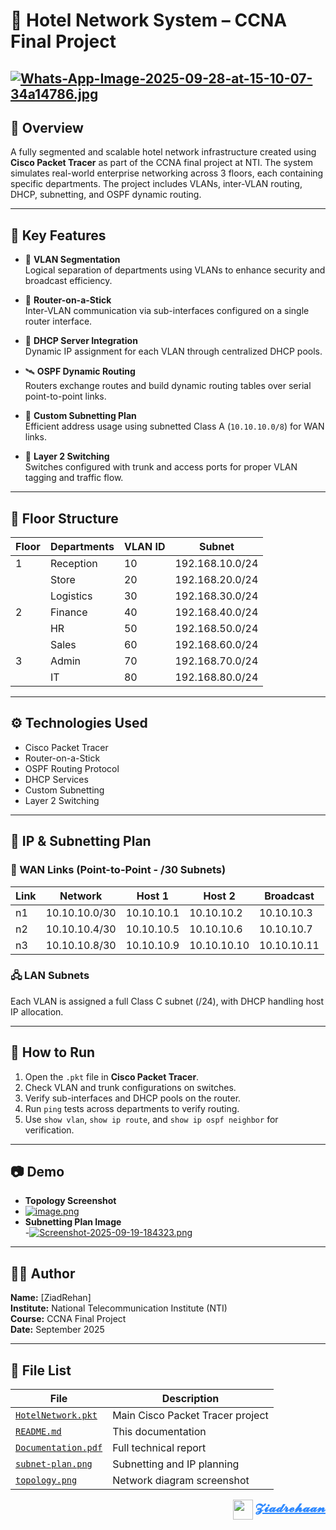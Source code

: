 # 🏨 Hotel Network System – CCNA Final Project
[![Whats-App-Image-2025-09-28-at-15-10-07-34a14786.jpg](https://i.postimg.cc/X7ByjCPD/Whats-App-Image-2025-09-28-at-15-10-07-34a14786.jpg)](https://postimg.cc/rKcpgKMS)
---
## 📌 Overview

A fully segmented and scalable hotel network infrastructure created using **Cisco Packet Tracer** as part of the CCNA final project at NTI. The system simulates real-world enterprise networking across 3 floors, each containing specific departments. The project includes VLANs, inter-VLAN routing, DHCP, subnetting, and OSPF dynamic routing.

---

## 🔑 Key Features

- 🧱 **VLAN Segmentation**  
  Logical separation of departments using VLANs to enhance security and broadcast efficiency.

- 🔀 **Router-on-a-Stick**  
  Inter-VLAN communication via sub-interfaces configured on a single router interface.

- 🎯 **DHCP Server Integration**  
  Dynamic IP assignment for each VLAN through centralized DHCP pools.

- 🛰 **OSPF Dynamic Routing**  
  Routers exchange routes and build dynamic routing tables over serial point-to-point links.

- 🧮 **Custom Subnetting Plan**  
  Efficient address usage using subnetted Class A (`10.10.10.0/8`) for WAN links.

- 📶 **Layer 2 Switching**  
  Switches configured with trunk and access ports for proper VLAN tagging and traffic flow.

---

## 🏢 Floor Structure

| Floor | Departments | VLAN ID | Subnet             |
|-------|-------------|---------|--------------------|
| 1     | Reception   | 10      | 192.168.10.0/24    |
|       | Store       | 20      | 192.168.20.0/24    |
|       | Logistics   | 30      | 192.168.30.0/24    |
| 2     | Finance     | 40      | 192.168.40.0/24    |
|       | HR          | 50      | 192.168.50.0/24    |
|       | Sales       | 60      | 192.168.60.0/24    |
| 3     | Admin       | 70      | 192.168.70.0/24    |
|       | IT          | 80      | 192.168.80.0/24    |

---

## ⚙️ Technologies Used

- Cisco Packet Tracer  
- Router-on-a-Stick  
- OSPF Routing Protocol  
- DHCP Services  
- Custom Subnetting  
- Layer 2 Switching

---

## 🔗 IP & Subnetting Plan

### 📡 WAN Links (Point-to-Point - /30 Subnets)

| Link | Network         | Host 1        | Host 2         | Broadcast       |
|------|-----------------|---------------|----------------|-----------------|
| n1   | 10.10.10.0/30   | 10.10.10.1    | 10.10.10.2     | 10.10.10.3      |
| n2   | 10.10.10.4/30   | 10.10.10.5    | 10.10.10.6     | 10.10.10.7      |
| n3   | 10.10.10.8/30   | 10.10.10.9    | 10.10.10.10    | 10.10.10.11     |

### 🖧 LAN Subnets

Each VLAN is assigned a full Class C subnet (/24), with DHCP handling host IP allocation.

---

## 🚀 How to Run

1. Open the `.pkt` file in **Cisco Packet Tracer**.  
2. Check VLAN and trunk configurations on switches.  
3. Verify sub-interfaces and DHCP pools on the router.  
4. Run `ping` tests across departments to verify routing.  
5. Use `show vlan`, `show ip route`, and `show ip ospf neighbor` for verification.

---

## 📷 Demo

- **Topology Screenshot**
- [![image.png](https://i.postimg.cc/B6dcNjC1/image.png)](https://postimg.cc/ftf9RTpw)
- **Subnetting Plan Image**  
-[![Screenshot-2025-09-19-184323.png](https://i.postimg.cc/dV7fWFqd/Screenshot-2025-09-19-184323.png)](https://postimg.cc/zyrpB9HX)

---


## 👨‍🎓 Author

**Name:** [ZiadRehan]  
**Institute:** National Telecommunication Institute (NTI)  
**Course:** CCNA Final Project  
**Date:** September 2025

---

## 📝 File List

| File                 | Description                    |
|----------------------|-------------------------------|
| [`HotelNetwork.pkt`](./HotelNetwork.pkt)    | Main Cisco Packet Tracer project |
| [`README.md`](./README.md)          | This documentation             |
| [`Documentation.pdf`](./Documentation.pdf) | Full technical report          |
| [`subnet-plan.png`](./subnet-plan.png)    | Subnetting and IP planning     |
| [`topology.png`](./topology.png)       | Network diagram screenshot     |





<p align="right">
  <img src="https://i.postimg.cc/yxy6x7F6/image.png" width="32" valign="middle">
  <a href="mailto:zezorehan938@gmail.com" style="font-weight:bold; font-size:20px; text-decoration:underline; color:#2e89ff;">
    𝓩𝓲𝓪𝓭𝓻𝓮𝓱𝓪𝓪𝓷
  </a>
</p>

